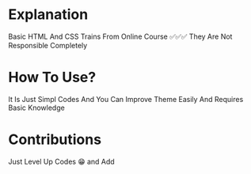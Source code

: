 # Explanation 
Basic HTML And CSS Trains From Online Course
✅✅✅ They Are Not Responsible Completely
# How To Use?
It Is Just Simpl Codes And You Can Improve Theme Easily And Requires Basic Knowledge
# Contributions
Just Level Up Codes 😁 and Add

